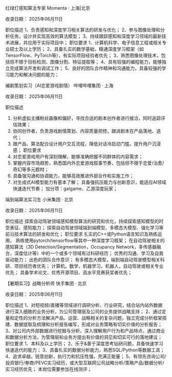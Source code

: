 红绿灯感知算法专家
Momenta · 上海|北京

收录日期： 2025年06月11日

职位描述
1、负责感知和深度学习相关算法的研发与优化；
2、参与图像处理和分析任务，设计并实现高效的算法模型；
3、持续跟踪感知和深度学习领域的最新技术进展，并应用于实际项目中；
职位要求
1、计算机科学、电子信息工程或相关专业硕士及以上学历；
2、具备扎实的数学基础，精通深度学习框架（如TensorFlow、PyTorch等），有实际项目经验者优先；
3、熟悉图像处理技术，包括但不限于目标检测、图像分割、特征提取等；
4、具有较强的编程能力，能够独立完成算法开发和调试工作；
5、良好的团队合作精神和沟通能力，具备较强的学习能力和解决问题的能力；


编剧策划实习（AI恋爱游戏剧情）
哔哩哔哩集团 · 上海

收录日期： 2025年06月11日

职位描述
1. 分析虚拟主播粉丝画像和偏好，寻找合适的剧本创作者进行接洽，同时追踪评估效果；
2. 协同创作者，负责游戏剧情策划、内容质量把控，跟进剧本在产品落地、迭代；
3. 跟产品、算法配合设计用户交互流程，降低对话冷启动门槛，提升用户沉浸感；
职位要求
1. 对恋爱游戏用户有深刻理解，能够准确把握不同群体的内容需求；
2. 掌握内容市场趋势，熟悉国内外恋爱游戏叙事节奏，包括但不限于恋爱/治愈/奇幻等多元题材；
3. 具备强沟通和协调能力，能够高效推进外部合作和实施工作；
4. 对生成式AI模型能力有基本了解；
具备强抗压能力与创新意识，能适应AI领域快速迭代节奏；
加分项：galgame、乙游深度玩家；


端到端算法实习生
小米集团 · 北京

收录日期： 2025年06月11日

职位描述
探索自动驾驶领域感知模型算法的研究和优化，持续探索感知模型的时空表征、感知能力；
探索自动驾驶领域端到端模型、多模态大模型、强化学习等前沿技术算法的研发和优化；
职位要求
扎实的C++或Python语言知识及熟练运用， 熟练使用pytorch/tensorflow等其中一种深度学习框架；
在自动驾驶相关的感知算法（3D Detection/Segmentation，Occupancy Network，多传感器融合，深度估计等）中的一个或多个领域有过科研经历；
优秀的沟通、学习及自我驱动能力；
出色的团队合作意识；
有多模态大模型，端到端自动驾驶模型相关科研、项目经历者优先；
计算机，数学，机器学习，机器人，自动驾驶或相关专业优先；
具备学术论文、优秀开源项目、高水平竞赛获奖者优先；


【暑期实习】战略分析师
快手集团 · 北京

收录日期： 2025年06月11日

职位描述
1、对短视频/直播等领域进行调研分析、行业研究，结合站内站外数据进行深入细致的业务分析，为公司管理层及公司的业务提供战略支持；
2、通过定量和定性的分析方法解决产品、运营、战略相关的复杂问题，独立完成分析框架搭建、数据提取及梳理和分析报告编写，形成对业务策略有切实价值的分析报告；
3、对公司内外部数据进行挖掘与分析，深入理解用户行为和产品特点，通过商业和数据分析方法，为管理层和业务方提出有价值的洞见和切实可行的落地建议；
职位要求
1、本科及以上学历；
2、乐于&善于深度思考钻研问题，具备快速学习快速迭代的能力；
3、具备扎实的数据分析能力，熟悉SQL/Python等数据工具；
4、追求卓越，锐意创新，执行力和抗压性强，充满正能量；
5、有领先咨询公司/投资银行/券商/PEVC实习经历，或大型互联网公司战略分析/策略产品/数据分析/实习经历优先；
本岗位需要参加在线测评；

